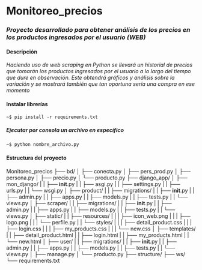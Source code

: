# Monitoreo_precios

### _Proyecto desarrollado para obtener análisis de los precios en los productos ingresados por el usuario (WEB)_

#### Descripción
_Haciendo uso de web scraping en Python se llevará un historial de precios que tomarán los productos ingresados por el usuario a lo largo del tiempo que dure en observación. Este obtendrá gráficos y análisis sobre la variación y se mostrará también que tan oportuna sería una compra en ese momento_

#### Instalar librerías
```
~$ pip install -r requirements.txt
```

##### Ejecutar por consola un archivo en específico
```
~$ python nombre_archivo.py
```

#### Estructura del proyecto
Monitoreo_precios
├── bd/
│   ├── conecta.py
│   ├── pers_prod.py
│   ├── persona.py
│   ├── precio.py
│   └── producto.py
├── django_app/
│   ├── mon_django/
|   |   ├── __init__.py
|   |   ├── asgi.py
|   |   ├── settings.py
|   |   ├── urls.py
|   |   └── wsgi.py
│   ├── product/
|   |   ├── migrations/
|   |   ├── __init__.py
|   |   ├── admin.py
|   |   ├── apps.py
|   |   ├── models.py
|   |   ├── tests.py
|   |   └── views.py
│   ├── scraper/
|   |   ├── migrations/
|   |   ├── __init__.py
|   |   ├── admin.py
|   |   ├── apps.py
|   |   ├── models.py
|   |   ├── tests.py
|   |   └── views.py
│   ├── static/
|   |   ├── resources/
|   |   |   ├── icon_web.png
|   |   |   ├── logo.png
|   |   |   └── perfile.py
|   |   └── styles/
|   |   |   ├── detail_product.css
|   |   |   ├── login.css
|   |   |   ├── my_products.css
|   |   |   └── new.css
│   ├── templates/
|   |   ├── detail_product.html
|   |   ├── login.html
|   |   ├── my_products.html
|   |   └── new.html
│   ├── user/
|   |   ├── migrations/
|   |   ├── __init__.py
|   |   ├── admin.py
|   |   ├── apps.py
|   |   ├── models.py
|   |   ├── tests.py
|   |   └── views.py
│   ├── manage.py
│   └── producto.py
├── structure/
├── ws/
└── requirements.txt

